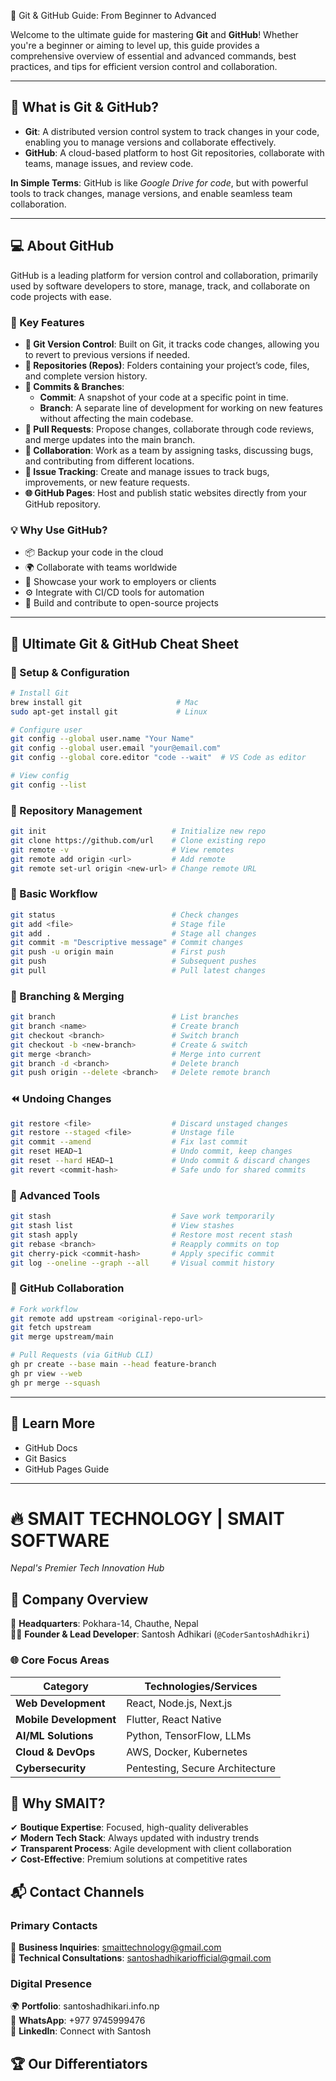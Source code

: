 🚀 Git & GitHub Guide: From Beginner to Advanced

Welcome to the ultimate guide for mastering **Git** and **GitHub**! Whether you're a beginner or aiming to level up, this guide provides a comprehensive overview of essential and advanced commands, best practices, and tips for efficient version control and collaboration.

---

## 🧠 What is Git & GitHub?

- **Git**: A distributed version control system to track changes in your code, enabling you to manage versions and collaborate effectively.
- **GitHub**: A cloud-based platform to host Git repositories, collaborate with teams, manage issues, and review code.

**In Simple Terms**: GitHub is like *Google Drive for code*, but with powerful tools to track changes, manage versions, and enable seamless team collaboration.

---

## 💻 About GitHub

GitHub is a leading platform for version control and collaboration, primarily used by software developers to store, manage, track, and collaborate on code projects with ease.

### 🔧 Key Features

- **🔁 Git Version Control**: Built on Git, it tracks code changes, allowing you to revert to previous versions if needed.
- **📁 Repositories (Repos)**: Folders containing your project’s code, files, and complete version history.
- **📝 Commits & Branches**:
  - **Commit**: A snapshot of your code at a specific point in time.
  - **Branch**: A separate line of development for working on new features without affecting the main codebase.
- **🔀 Pull Requests**: Propose changes, collaborate through code reviews, and merge updates into the main branch.
- **🤝 Collaboration**: Work as a team by assigning tasks, discussing bugs, and contributing from different locations.
- **🐞 Issue Tracking**: Create and manage issues to track bugs, improvements, or new feature requests.
- **🌐 GitHub Pages**: Host and publish static websites directly from your GitHub repository.

### 💡 Why Use GitHub?

- 📦 Backup your code in the cloud
- 🌍 Collaborate with teams worldwide
- 💼 Showcase your work to employers or clients
- ⚙️ Integrate with CI/CD tools for automation
- 🚀 Build and contribute to open-source projects

---

## 🚀 Ultimate Git & GitHub Cheat Sheet

### 🔧 Setup & Configuration

```bash
# Install Git
brew install git                     # Mac
sudo apt-get install git             # Linux

# Configure user
git config --global user.name "Your Name"
git config --global user.email "your@email.com"
git config --global core.editor "code --wait"  # VS Code as editor

# View config
git config --list
```

### 📂 Repository Management

```bash
git init                            # Initialize new repo
git clone https://github.com/url    # Clone existing repo
git remote -v                       # View remotes
git remote add origin <url>         # Add remote
git remote set-url origin <new-url> # Change remote URL
```

### 🔄 Basic Workflow

```bash
git status                          # Check changes
git add <file>                      # Stage file
git add .                           # Stage all changes
git commit -m "Descriptive message" # Commit changes
git push -u origin main             # First push
git push                            # Subsequent pushes
git pull                            # Pull latest changes
```

### 🌿 Branching & Merging

```bash
git branch                          # List branches
git branch <name>                   # Create branch
git checkout <branch>               # Switch branch
git checkout -b <new-branch>        # Create & switch
git merge <branch>                  # Merge into current
git branch -d <branch>              # Delete branch
git push origin --delete <branch>   # Delete remote branch
```

### ⏪ Undoing Changes

```bash
git restore <file>                  # Discard unstaged changes
git restore --staged <file>         # Unstage file
git commit --amend                  # Fix last commit
git reset HEAD~1                    # Undo commit, keep changes
git reset --hard HEAD~1             # Undo commit & discard changes
git revert <commit-hash>            # Safe undo for shared commits
```

### 🧰 Advanced Tools

```bash
git stash                           # Save work temporarily
git stash list                      # View stashes
git stash apply                     # Restore most recent stash
git rebase <branch>                 # Reapply commits on top
git cherry-pick <commit-hash>       # Apply specific commit
git log --oneline --graph --all     # Visual commit history
```

### 🤝 GitHub Collaboration

```bash
# Fork workflow
git remote add upstream <original-repo-url>
git fetch upstream
git merge upstream/main

# Pull Requests (via GitHub CLI)
gh pr create --base main --head feature-branch
gh pr view --web
gh pr merge --squash
```

---

## 🔗 Learn More

- GitHub Docs
- Git Basics
- GitHub Pages Guide

---

# 🔥 SMAIT TECHNOLOGY | SMAIT SOFTWARE

*Nepal's Premier Tech Innovation Hub*

## 🏢 Company Overview

📍 **Headquarters**: Pokhara-14, Chauthe, Nepal\
👨‍💻 **Founder & Lead Developer**: Santosh Adhikari (`@CoderSantoshAdhikri`)

### 🌐 Core Focus Areas

| Category | Technologies/Services |
| --- | --- |
| **Web Development** | React, Node.js, Next.js |
| **Mobile Development** | Flutter, React Native |
| **AI/ML Solutions** | Python, TensorFlow, LLMs |
| **Cloud & DevOps** | AWS, Docker, Kubernetes |
| **Cybersecurity** | Pentesting, Secure Architecture |

## 🎯 Why SMAIT?

✔ **Boutique Expertise**: Focused, high-quality deliverables\
✔ **Modern Tech Stack**: Always updated with industry trends\
✔ **Transparent Process**: Agile development with client collaboration\
✔ **Cost-Effective**: Premium solutions at competitive rates

## 📬 Contact Channels

### Primary Contacts

📧 **Business Inquiries**: smaittechnology@gmail.com\
📧 **Technical Consultations**: santoshadhikariofficial@gmail.com

### Digital Presence

🌍 **Portfolio**: santoshadhikari.info.np\
💬 **WhatsApp**: +977 9745999476\
🔗 **LinkedIn**: Connect with Santosh

## 🏆 Our Differentiators

